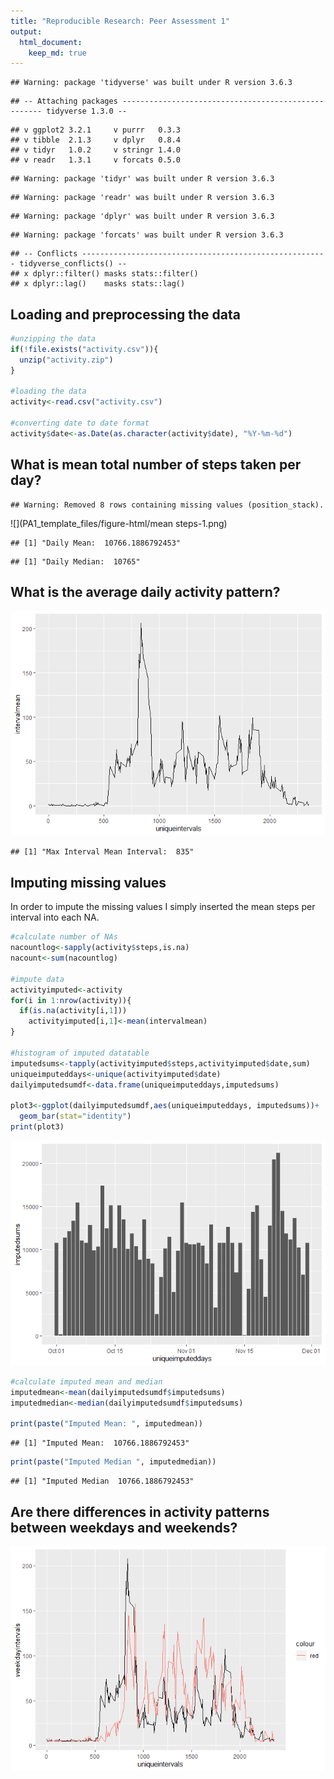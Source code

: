 ```yaml
---
title: "Reproducible Research: Peer Assessment 1"
output: 
  html_document:
    keep_md: true
---
```


```
## Warning: package 'tidyverse' was built under R version 3.6.3
```

```
## -- Attaching packages ---------------------------------------------------- tidyverse 1.3.0 --
```

```
## v ggplot2 3.2.1     v purrr   0.3.3
## v tibble  2.1.3     v dplyr   0.8.4
## v tidyr   1.0.2     v stringr 1.4.0
## v readr   1.3.1     v forcats 0.5.0
```

```
## Warning: package 'tidyr' was built under R version 3.6.3
```

```
## Warning: package 'readr' was built under R version 3.6.3
```

```
## Warning: package 'dplyr' was built under R version 3.6.3
```

```
## Warning: package 'forcats' was built under R version 3.6.3
```

```
## -- Conflicts ------------------------------------------------------- tidyverse_conflicts() --
## x dplyr::filter() masks stats::filter()
## x dplyr::lag()    masks stats::lag()
```

## Loading and preprocessing the data



```r
#unzipping the data
if(!file.exists("activity.csv")){
  unzip("activity.zip")
}

#loading the data
activity<-read.csv("activity.csv")

#converting date to date format
activity$date<-as.Date(as.character(activity$date), "%Y-%m-%d")
```

## What is mean total number of steps taken per day?

```
## Warning: Removed 8 rows containing missing values (position_stack).
```

![](PA1_template_files/figure-html/mean steps-1.png)<!-- -->

```
## [1] "Daily Mean:  10766.1886792453"
```

```
## [1] "Daily Median:  10765"
```
## What is the average daily activity pattern?
![](PA1_template_files/figure-html/intervals-1.png)<!-- -->

```
## [1] "Max Interval Mean Interval:  835"
```

## Imputing missing values

In order to impute the missing values I simply inserted the mean steps per interval into each NA.


```r
#calculate number of NAs
nacountlog<-sapply(activity$steps,is.na)
nacount<-sum(nacountlog)

#impute data
activityimputed<-activity
for(i in 1:nrow(activity)){
  if(is.na(activity[i,1]))
    activityimputed[i,1]<-mean(intervalmean)
}

#histogram of imputed datatable
imputedsums<-tapply(activityimputed$steps,activityimputed$date,sum)
uniqueimputeddays<-unique(activityimputed$date)
dailyimputedsumdf<-data.frame(uniqueimputeddays,imputedsums)

plot3<-ggplot(dailyimputedsumdf,aes(uniqueimputeddays, imputedsums))+
  geom_bar(stat="identity")
print(plot3)
```

![](PA1_template_files/figure-html/imputing-1.png)<!-- -->

```r
#calculate imputed mean and median
imputedmean<-mean(dailyimputedsumdf$imputedsums)
imputedmedian<-median(dailyimputedsumdf$imputedsums)

print(paste("Imputed Mean: ", imputedmean))
```

```
## [1] "Imputed Mean:  10766.1886792453"
```

```r
print(paste("Imputed Median ", imputedmedian))
```

```
## [1] "Imputed Median  10766.1886792453"
```


## Are there differences in activity patterns between weekdays and weekends?
![](PA1_template_files/figure-html/weekends-1.png)<!-- -->
